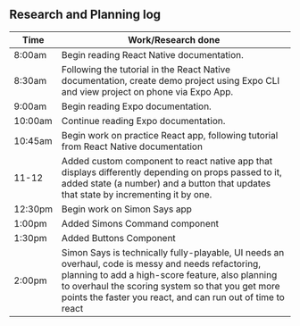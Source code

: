 ## Research and Planning log


|Time|Work/Research done|
|---|-----------|
|8:00am|Begin reading React Native documentation.|
|8:30am|Following the tutorial in the React Native documentation, create demo project using Expo CLI and view project on phone via Expo App.|
|9:00am|Begin reading Expo documentation.|
|10:00am|Continue reading Expo documentation.|
|10:45am|Begin work on practice React app, following tutorial from React Native documentation|
|11-12|Added custom component to react native app that displays differently depending on props passed to it, added state (a number) and a button that updates that state by incrementing it by one.|
|12:30pm|Begin work on Simon Says app|
|1:00pm|Added Simons Command component|
|1:30pm|Added Buttons Component|
|2:00pm|Simon Says is technically fully-playable, UI needs an overhaul, code is messy and needs refactoring, planning to add a high-score feature, also planning to overhaul the scoring system so that you get more points the faster you react, and can run out of time to react|

